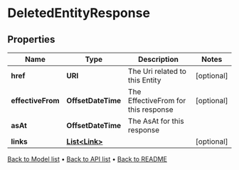 

# DeletedEntityResponse


## Properties

| Name | Type | Description | Notes |
|------------ | ------------- | ------------- | -------------|
|**href** | **URI** | The Uri related to this Entity |  [optional] |
|**effectiveFrom** | **OffsetDateTime** | The EffectiveFrom for this response |  [optional] |
|**asAt** | **OffsetDateTime** | The AsAt for this response |  |
|**links** | [**List&lt;Link&gt;**](Link.md) |  |  [optional] |



[Back to Model list](../README.md#documentation-for-models) &#8226; [Back to API list](../README.md#documentation-for-api-endpoints) &#8226; [Back to README](../README.md)


